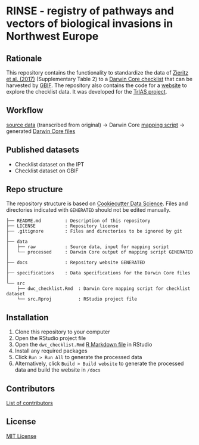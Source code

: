 # RINSE - registry of pathways and vectors of biological invasions in Northwest Europe


## Rationale

This repository contains the functionality to standardize the data of [Zieritz et al. (2017)](https://link.springer.com/article/10.1007/s10530-016-1278-z) (Supplementary Table 2) to a [Darwin Core checklist](https://www.gbif.org/dataset-classes) that can be harvested by [GBIF](http://www.gbif.org). The repository also contains the code for a [website](http://trias-project.github.io/rinse-pathways-checklist/map.html) to explore the checklist data. It was developed for the [TrIAS project](http://trias-project.be).

## Workflow

[source data](https://github.com/trias-project/rinse-pathways-checklist/blob/master/data/raw/copy_of_10530_2016_1278_MOESM2_ESM.xlsx) (transcribed from original) → Darwin Core [mapping script](http://trias-project.github.io/rinse-pathways-checklist/dwc_checklist.html) → generated [Darwin Core files](https://github.com/trias-project/rinse-pathways-checklist/blob/master/data/processed)

## Published datasets

* Checklist dataset on the IPT
* Checklist dataset on GBIF

## Repo structure

The repository structure is based on [Cookiecutter Data Science](http://drivendata.github.io/cookiecutter-data-science/). Files and directories indicated with `GENERATED` should not be edited manually.

```
├── README.md         : Description of this repository
├── LICENSE           : Repository license
├── .gitignore        : Files and directories to be ignored by git
│
├── data
│   ├── raw           : Source data, input for mapping script
│   └── processed     : Darwin Core output of mapping script GENERATED
│
├── docs              : Repository website GENERATED
│
├── specifications    : Data specifications for the Darwin Core files
│
└── src
    ├── dwc_checklist.Rmd  : Darwin Core mapping script for checklist dataset
    └── src.Rproj          : RStudio project file
```

## Installation

1. Clone this repository to your computer
2. Open the RStudio project file
3. Open the `dwc_checklist.Rmd` [R Markdown file](https://rmarkdown.rstudio.com/) in RStudio
4. Install any required packages
5. Click `Run > Run All` to generate the processed data
6. Alternatively, click `Build > Build website` to generate the processed data and build the website in `/docs`

## Contributors

[List of contributors](https://github.com/trias-project/rinse-pathways-checklist/contributors)

## License

[MIT License](https://github.com/trias-project/rinse-pathways-checklist/blob/master/LICENSE)

